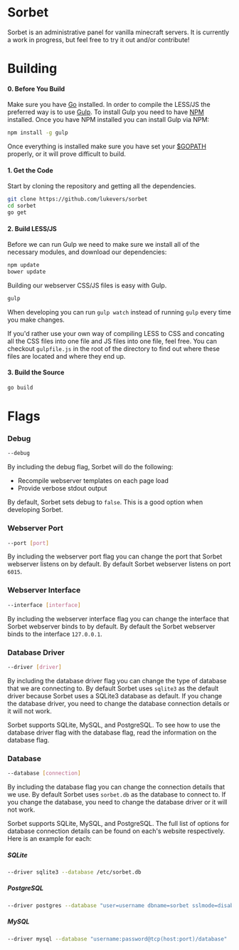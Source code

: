 # Sorbet

Sorbet is an administrative panel for vanilla minecraft servers. It is currently a work in progress, but feel free to try it out and/or contribute!

# Building

#### 0. Before You Build

Make sure you have [Go](http://golang.org/) installed. In order to compile the LESS/JS the preferred way is to use [Gulp](http://gulpjs.com/). To install Gulp you need to have [NPM](https://www.npmjs.org/) installed. Once you have NPM installed you can install Gulp via NPM:

```bash
npm install -g gulp
```

Once everything is installed make sure you have set your [$GOPATH](http://golang.org/doc/code.html#GOPATH) properly, or it will prove difficult to build.

#### 1. Get the Code

Start by cloning the repository and getting all the dependencies.

```bash
git clone https://github.com/lukevers/sorbet
cd sorbet
go get
```

#### 2. Build LESS/JS

Before we can run Gulp we need to make sure we install all of the necessary modules, and download our dependencies:
```bash
npm update
bower update
```

Building our webserver CSS/JS files is easy with Gulp.

```bash
gulp
```

When developing you can run `gulp watch` instead of running `gulp` every time you make changes.

If you'd rather use your own way of compiling LESS to CSS and concating all the CSS files into one file and JS files into one file, feel free. You can checkout `gulpfile.js` in the root of the directory to find out where these files are located and where they end up.

#### 3. Build the Source

```bash
go build
```

# Flags

### Debug

```bash
--debug
```
By including the debug flag, Sorbet will do the following:

* Recompile webserver templates on each page load
* Provide verbose stdout output

By default, Sorbet sets debug to `false`. This is a good option when developing Sorbet.


### Webserver Port

```bash
--port [port]
```

By including the webserver port flag you can change the port that Sorbet webserver listens on by default. By default Sorbet webserver listens on port `6015`.

### Webserver Interface

```bash
--interface [interface]
```

By including the webserver interface flag you can change the interface that Sorbet webserver binds to by default. By default the Sorbet webserver binds to the interface `127.0.0.1`.

### Database Driver

```bash
--driver [driver]
```

By including the database driver flag you can change the type of database that we are connecting to. By default Sorbet uses `sqlite3` as the default driver because Sorbet uses a SQLite3 database as default. If you change the database driver, you need to change the database connection details or it will not work.

Sorbet supports SQLite, MySQL, and PostgreSQL. To see how to use the database driver flag with the database flag, read the information on the database flag.

### Database

```bash
--database [connection]
```

By including the database flag you can change the connection details that we use. By default Sorbet uses `sorbet.db` as the database to connect to. If you change the database, you need to change the database driver or it will not work. 

Sorbet supports SQLite, MySQL, and PostgreSQL. The full list of options for database connection details can be found on each's website respectively. Here is an example for each:

##### SQLite

```bash
--driver sqlite3 --database /etc/sorbet.db
```

##### PostgreSQL

```bash
--driver postgres --database "user=username dbname=sorbet sslmode=disable"
```

##### MySQL

```bash
--driver mysql --database "username:password@tcp(host:port)/database"
```
